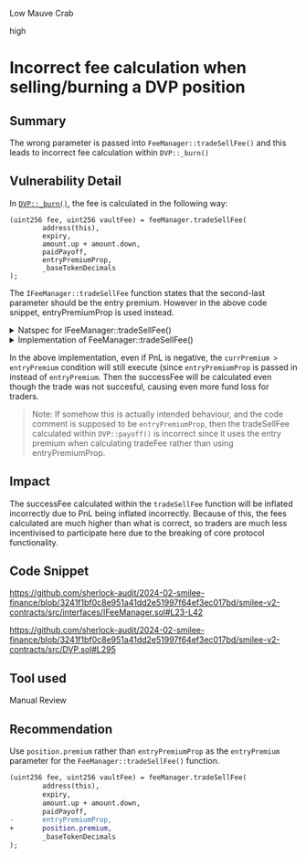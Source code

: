 Low Mauve Crab

high

# Incorrect fee calculation when selling/burning a DVP position

## Summary
The wrong parameter is passed into `FeeManager::tradeSellFee()` and this leads to incorrect fee calculation within `DVP::_burn()`

## Vulnerability Detail
In [`DVP::_burn()`](https://github.com/sherlock-audit/2024-02-smilee-finance/blob/3241f1bf0c8e951a41dd2e51997f64ef3ec017bd/smilee-v2-contracts/src/DVP.sol#L290-L297), the fee is calculated in the following way:

```solidity
(uint256 fee, uint256 vaultFee) = feeManager.tradeSellFee(
        address(this),
        expiry,
        amount.up + amount.down,
        paidPayoff,
        entryPremiumProp,
        _baseTokenDecimals
);
```

The `IFeeManager::tradeSellFee` function states that the second-last parameter should be the entry premium. However in the above code snippet, entryPremiumProp is used instead.

<details>
<summary>Natspec for IFeeManager::tradeSellFee()</summary>

```javascript
/**
        Computes trade fee for selling options
        @param dvp The address of the DVP on which the trade is being performed
        @param expiry The expiry timestamp of current epoch of the DVP
        @param notional The notional of the traded option
        @param currPremium The current premium of the traded option (user payoff)
---->   @param entryPremium The premium paid for the option
        @param tokenDecimals # of decimals in the notation of the option base token
        @return fee The required fee
        @return minFee The required minimum fee paid for each trade which is transferred to the vault

     */
    function tradeSellFee(
        address dvp,
        uint256 expiry,
        uint256 notional,
        uint256 currPremium,
        uint256 entryPremium,
        uint8 tokenDecimals
    ) external view returns (uint256 fee, uint256 minFee);
```
</details>

<details>
<summary> Implementation of FeeManager::tradeSellFee() </summary>

```solidity
function tradeSellFee(
        address dvp,
        uint256 expiry,
        uint256 notional,
        uint256 currPremium,
        uint256 entryPremium,
        uint8 tokenDecimals
    ) external view returns (uint256 fee, uint256 minFee) {
        fee = _getFeeFromNotionalAndPremium(dvp, notional, currPremium, tokenDecimals, block.timestamp > expiry);

        if (currPremium > entryPremium) {
            uint256 pnl = currPremium - entryPremium;
            pnl = AmountsMath.wrapDecimals(pnl, tokenDecimals);
            uint256 successFee = pnl.wmul(_dvpsFeeParams[dvp].successFeeTier.get());
            successFee = AmountsMath.unwrapDecimals(successFee, tokenDecimals);

            fee += successFee;
        }

        minFee = _minFee(dvp, expiry);
        fee += minFee;
    }
```
</details>

In the above implementation, even if PnL is negative, the `currPremium > entryPremium` condition will still execute (since `entryPremiumProp` is passed in instead of `entryPremium`. Then the successFee will be calculated even though the trade was not succesful, causing even more fund loss for traders.

> Note: If somehow this is actually intended behaviour, and the code comment is supposed to be `entryPremiumProp`, then the tradeSellFee calculated within `DVP::payoff()` is incorrect since it uses the entry premium when calculating tradeFee rather than using entryPremiumProp.

## Impact

The successFee calculated within the `tradeSellFee` function will be inflated incorrectly due to PnL being inflated incorrectly. Because of this, the fees calculated are much higher than what is correct, so traders are much less incentivised to participate here due to the breaking of core protocol functionality.

## Code Snippet
https://github.com/sherlock-audit/2024-02-smilee-finance/blob/3241f1bf0c8e951a41dd2e51997f64ef3ec017bd/smilee-v2-contracts/src/interfaces/IFeeManager.sol#L23-L42

https://github.com/sherlock-audit/2024-02-smilee-finance/blob/3241f1bf0c8e951a41dd2e51997f64ef3ec017bd/smilee-v2-contracts/src/DVP.sol#L295

## Tool used
Manual Review

## Recommendation
Use `position.premium` rather than `entryPremiumProp` as the `entryPremium` parameter for the `FeeManager::tradeSellFee()` function.
```diff
(uint256 fee, uint256 vaultFee) = feeManager.tradeSellFee(
        address(this),
        expiry,
        amount.up + amount.down,
        paidPayoff,
-       entryPremiumProp,
+       position.premium,
        _baseTokenDecimals
);
```
